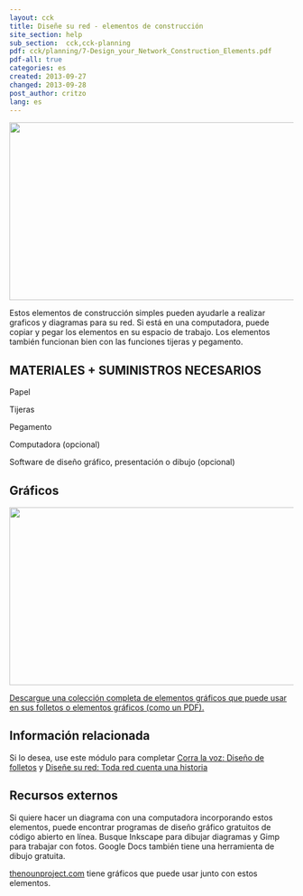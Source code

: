 ```yaml
---
layout: cck
title: Diseñe su red - elementos de construcción
site_section: help
sub_section:  cck,cck-planning 
pdf: cck/planning/7-Design_your_Network_Construction_Elements.pdf
pdf-all: true
categories: es
created: 2013-09-27
changed: 2013-09-28
post_author: critzo
lang: es
---
```

  <p><img alt="" class="media-image attr__typeof__foaf:Image img__fid__356 img__view_mode__media_original attr__format__media_original" height="315" src="/files/construction_elements_intro_0.png" typeof="foaf:Image" width="510" /></p>

<section id="introduction">
<p>Estos elementos de construcción simples pueden ayudarle a realizar graficos y diagramas para su red. Si está en una computadora, puede copiar y pegar los elementos en su espacio de trabajo. Los elementos también funcionan bien con las funciones tijeras y pegamento.</p>

<h2>MATERIALES + SUMINISTROS NECESARIOS</h2>
<p>Papel</p>

<p>Tijeras</p>

<p>Pegamento</p>

<p>Computadora (opcional)</p>

<p>Software de diseño gráfico, presentación o dibujo (opcional)</p>
</section>

<section id="buildings">
<h2>Gráficos</h2>

<p><img alt="" class="media-image attr__typeof__foaf:Image img__fid__357 img__view_mode__media_original attr__format__media_original" height="315" src="/files/construction_graphics_sample.png" typeof="foaf:Image" width="510" /></p>
</section>

<section id="extras">
<p><a href="/files/cck/planning/1.2-CCK-Planning-Construction-Elements.pdf">Descargue una colección completa de elementos gráficos que puede usar en sus folletos o elementos gráficos (como un PDF).</a></p>
</section>

<section class="related-information" id="related-information">
<h2>Información relacionada</h2>

<p>Si lo desea, use este módulo para completar <a href="/docs/cck/planning/get-word-out-flyer-design">Corra la voz: Diseño de folletos</a> y <a href="/docs/cck/planning/design-your-network-every-network-tells-story">Diseñe su red: Toda red cuenta una historia</a></p>
</section>

<section class="external-resources" id="external-resources">
<h2>Recursos externos</h2>

<p>Si quiere hacer un diagrama con una computadora incorporando estos elementos, puede encontrar programas de diseño gráfico gratuitos de código abierto en línea. Busque Inkscape para dibujar diagramas y Gimp para trabajar con fotos. Google Docs también tiene una herramienta de dibujo gratuita.</p>

<p><a href="http://thenounproject.com" target="_blank">thenounproject.com</a> tiene gráficos que puede usar junto con estos elementos.</p>
</section>
 
